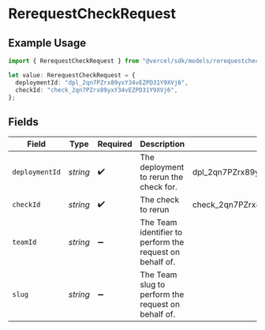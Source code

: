 # RerequestCheckRequest

## Example Usage

```typescript
import { RerequestCheckRequest } from "@vercel/sdk/models/rerequestcheckop.js";

let value: RerequestCheckRequest = {
  deploymentId: "dpl_2qn7PZrx89yxY34vEZPD31Y9XVj6",
  checkId: "check_2qn7PZrx89yxY34vEZPD31Y9XVj6",
};
```

## Fields

| Field                                                    | Type                                                     | Required                                                 | Description                                              | Example                                                  |
| -------------------------------------------------------- | -------------------------------------------------------- | -------------------------------------------------------- | -------------------------------------------------------- | -------------------------------------------------------- |
| `deploymentId`                                           | *string*                                                 | :heavy_check_mark:                                       | The deployment to rerun the check for.                   | dpl_2qn7PZrx89yxY34vEZPD31Y9XVj6                         |
| `checkId`                                                | *string*                                                 | :heavy_check_mark:                                       | The check to rerun                                       | check_2qn7PZrx89yxY34vEZPD31Y9XVj6                       |
| `teamId`                                                 | *string*                                                 | :heavy_minus_sign:                                       | The Team identifier to perform the request on behalf of. |                                                          |
| `slug`                                                   | *string*                                                 | :heavy_minus_sign:                                       | The Team slug to perform the request on behalf of.       |                                                          |